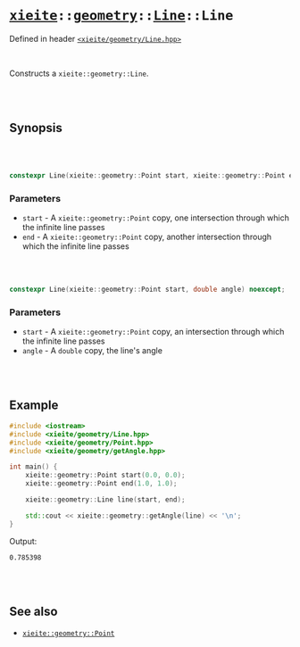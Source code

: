 # [`xieite`](../../../README.md)`::`[`geometry`](../../../docs/geometry.md)`::`[`Line`](../../../docs/geoemtry/Line.md)`::Line`
Defined in header [`<xieite/geometry/Line.hpp>`](../../../include/xieite/geometry/Line.hpp)

<br/>

Constructs a `xieite::geometry::Line`.

<br/><br/>

## Synopsis

<br/><br/>

```cpp
constexpr Line(xieite::geometry::Point start, xieite::geometry::Point end) noexcept;
```
### Parameters
- `start` - A `xieite::geometry::Point` copy, one intersection through which the infinite line passes
- `end` - A `xieite::geometry::Point` copy, another intersection through which the infinite line passes

<br/><br/>

```cpp
constexpr Line(xieite::geometry::Point start, double angle) noexcept;
```
### Parameters
- `start` - A `xieite::geometry::Point` copy, an intersection through which the infinite line passes
- `angle` - A `double` copy, the line's angle

<br/><br/>

## Example
```cpp
#include <iostream>
#include <xieite/geometry/Line.hpp>
#include <xieite/geometry/Point.hpp>
#include <xieite/geometry/getAngle.hpp>

int main() {
	xieite::geometry::Point start(0.0, 0.0);
	xieite::geometry::Point end(1.0, 1.0);

	xieite::geometry::Line line(start, end);

	std::cout << xieite::geometry::getAngle(line) << '\n';
}
```
Output:
```
0.785398
```

<br/><br/>

## See also
- [`xieite::geometry::Point`](../../../docs/geometry/Point.md)

